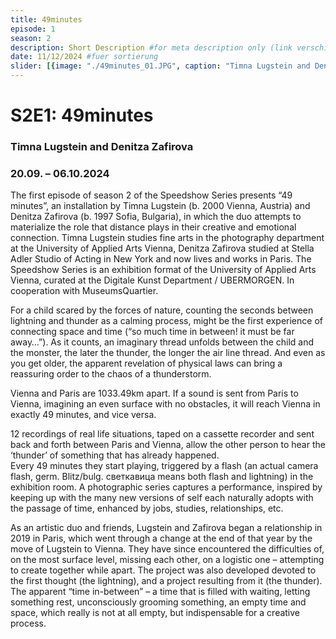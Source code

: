 ```yaml
---
title: 49minutes
episode: 1
season: 2
description: Short Description #for meta description only (link verschicken etc. nicht auf der seite zu sehen)
date: 11/12/2024 #fuer sortierung
slider: [{image: "./49minutes_01.JPG", caption: "Timna Lugstein and Denitza Zafirova"},{ image: "./49minutes_02.JPG", caption: "Timna Lugstein and Denitza Zafirova" }, { image: "./49minutes_03.JPG", caption: "Timna Lugstein and Denitza Zafirova" }]
---
```


# S2E1: 49minutes
### Timna Lugstein and Denitza Zafirova
### 20.09. – 06.10.2024
		

The first episode of season 2 of the Speedshow Series presents “49 minutes”, an installation by Timna Lugstein (b. 2000 Vienna, Austria) and Denitza Zafirova (b. 1997 Sofia, Bulgaria), in which the duo attempts to materialize the role that distance plays in their creative and emotional connection. Timna Lugstein studies fine arts in the photography department at the University of Applied Arts Vienna, Denitza Zafirova studied at Stella Adler Studio of Acting in New York and now lives and works in Paris. 
The Speedshow Series is an exhibition format of the University of Applied Arts Vienna, curated at the Digitale Kunst Department / UBERMORGEN. In cooperation with MuseumsQuartier.

For a child scared by the forces of nature, counting the seconds between lightning and thunder as a calming process, might be the first experience of connecting space and time (“so much time in between! it must be far away…”). As it counts, an imaginary thread unfolds between the child and the monster, the later the thunder, the longer the air line thread. And even as you get older, the apparent revelation of physical laws can bring a reassuring order to the chaos of a thunderstorm.

Vienna and Paris are 1033.49km apart. If a sound is sent from Paris to Vienna, imagining an even surface with no obstacles, it will reach Vienna in exactly 49 minutes, and vice versa.

12 recordings of real life situations, taped on a cassette recorder and sent back and forth between Paris and Vienna, allow the other person to hear the ‘thunder’ of something that has already happened.  
Every 49 minutes they start playing, triggered by a flash (an actual camera flash, germ. Blitz/bulg. светкавица means both flash and lightning) in the exhibition room. A photographic series captures a performance, inspired by keeping up with the many new versions of self each naturally adopts with the passage of time, enhanced by jobs, studies, relationships, etc. 

As an artistic duo and friends, Lugstein and Zafirova began a relationship in 2019 in Paris, which went through a change at the end of that year by the move of Lugstein to Vienna. They have since encountered the difficulties of, on the most surface level, missing each other, on a logistic one – attempting to create together while apart.
The project was also developed devoted to the first thought (the lightning), and a project resulting from it (the thunder). The apparent “time in-between” – a time that is filled with waiting, letting something rest, unconsciously grooming something, an empty time and space, which really is not at all empty, but indispensable for a creative process.



